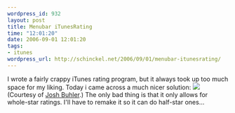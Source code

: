 ```yaml
--- 
wordpress_id: 932
layout: post
title: Menubar iTunesRating
time: "12:01:20"
date: 2006-09-01 12:01:20
tags: 
- itunes
wordpress_url: http://schinckel.net/2006/09/01/menubar-itunesrating/
---
```

I wrote a fairly crappy iTunes rating program, but it always took up too much space for my liking. Today i came across a much nicer solution: ![][1] (Courtesy of [Josh Buhler][2].) The only bad thing is that it only allows for whole-star ratings. I'll have to remake it so it can do half-star ones... 

   [1]: http://www.joshbuhler.com/images/iTunesRating.gif
   [2]: http://www.joshbuhler.com

